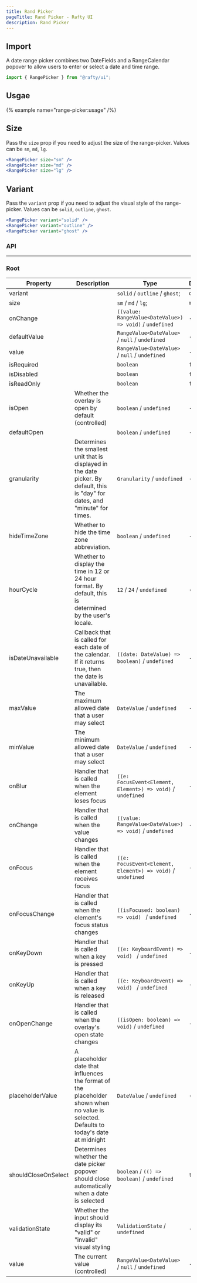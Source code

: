 ```yaml
---
title: Rand Picker
pageTitle: Rand Picker - Rafty UI
description: Rand Picker
---
```


## Import

A date range picker combines two DateFields and a RangeCalendar popover to allow users to enter or select a date and time range.

```jsx
import { RangePicker } from "@rafty/ui";
```

## Usgae

{% example name="range-picker:usage" /%}

## Size

Pass the `size` prop if you need to adjust the size of the range-picker. Values can be `sm`, `md`, `lg`.

```jsx
<RangePicker size="sm" />
<RangePicker size="md" />
<RangePicker size="lg" />
```

## Variant

Pass the `variant` prop if you need to adjust the visual style of the range-picker. Values can be `solid`, `outline`, `ghost`.

```jsx
<RangePicker variant="solid" />
<RangePicker variant="outline" />
<RangePicker variant="ghost" />
```

### API

---

### Root

| Property            | Description                                                                                                                            | Type                                                        | Default   |
| ------------------- | -------------------------------------------------------------------------------------------------------------------------------------- | ----------------------------------------------------------- | --------- |
| variant             |                                                                                                                                        | `solid` / `outline` / `ghost`;                              | `outline` |
| size                |                                                                                                                                        | `sm` / `md` / `lg`;                                         | `md`      |
| onChange            |                                                                                                                                        | `((value: RangeValue<DateValue>) => void)` / `undefined`    | -         |
| defaultValue        |                                                                                                                                        | `RangeValue<DateValue>` / `null` / `undefined`              | -         |
| value               |                                                                                                                                        | `RangeValue<DateValue>` / `null` / `undefined`              | -         |
| isRequired          |                                                                                                                                        | `boolean`                                                   | `false`   |
| isDisabled          |                                                                                                                                        | `boolean`                                                   | `false`   |
| isReadOnly          |                                                                                                                                        | `boolean`                                                   | `false`   |
| isOpen              | Whether the overlay is open by default (controlled)                                                                                    | `boolean` / `undefined`                                     | -         |
| defaultOpen         |                                                                                                                                        | `boolean` / `undefined`                                     | -         |
| granularity         | Determines the smallest unit that is displayed in the date picker. By default, this is "day" for dates, and "minute" for times.        | `Granularity` / `undefined`                                 | -         |
| hideTimeZone        | Whether to hide the time zone abbreviation.                                                                                            | `boolean` / `undefined`                                     | -         |
| hourCycle           | Whether to display the time in 12 or 24 hour format. By default, this is determined by the user's locale.                              | `12` / `24` / `undefined`                                   | -         |
| isDateUnavailable   | Callback that is called for each date of the calendar. If it returns true, then the date is unavailable.                               | `((date: DateValue) => boolean)` / `undefined`              | -         |
| maxValue            | The maximum allowed date that a user may select                                                                                        | `DateValue` / `undefined`                                   | -         |
| minValue            | The minimum allowed date that a user may select                                                                                        | `DateValue` / `undefined`                                   | -         |
| onBlur              | Handler that is called when the element loses focus                                                                                    | `((e: FocusEvent<Element, Element>) => void)` / `undefined` | -         |
| onChange            | Handler that is called when the value changes                                                                                          | `((value: RangeValue<DateValue>) => void)` / `undefined`    | -         |
| onFocus             | Handler that is called when the element receives focus                                                                                 | `((e: FocusEvent<Element, Element>) => void)` / `undefined` | -         |
| onFocusChange       | Handler that is called when the element's focus status changes                                                                         | `((isFocused: boolean) => void) ` / `undefined`             | -         |
| onKeyDown           | Handler that is called when a key is pressed                                                                                           | `((e: KeyboardEvent) => void) ` / `undefined`               | -         |
| onKeyUp             | Handler that is called when a key is released                                                                                          | `((e: KeyboardEvent) => void) ` / `undefined`               | -         |
| onOpenChange        | Handler that is called when the overlay's open state changes                                                                           | `((isOpen: boolean) => void)` / `undefined`                 | -         |
| placeholderValue    | A placeholder date that influences the format of the placeholder shown when no value is selected. Defaults to today's date at midnight | `DateValue` / `undefined`                                   | -         |
| shouldCloseOnSelect | Determines whether the date picker popover should close automatically when a date is selected                                          | `boolean` / `(() => boolean)` / `undefined`                 | `true`    |
| validationState     | Whether the input should display its "valid" or "invalid" visual styling                                                               | `ValidationState` / `undefined`                             | -         |
| value               | The current value (controlled)                                                                                                         | `RangeValue<DateValue>` / `null` / `undefined`              | -         |
